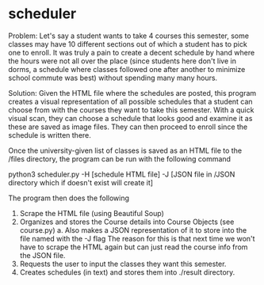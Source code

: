 # scheduler
Problem: Let's say a student wants to take 4 courses this semester, some classes may have 10 different sections out of which a student has to pick one to enroll. 
  It was truly a pain to create a decent schedule by hand where the hours were not all over the place (since students here don't live in dorms, a schedule where
  classes followed one after another to minimize school commute was best) without spending many many hours.
  
Solution: Given the HTML file where the schedules are posted, this program creates a visual representation of all possible schedules that a student can choose 
  from with the courses they want to take this semester. With a quick visual scan, they can choose a schedule that looks good and examine it as these are saved as 
  image files. They can then proceed to enroll since the schedule is written there. 





Once the university-given list of classes is saved as an HTML file to the /files directory, the program can be run with the following command

  python3 scheduler.py -H [schedule HTML file] -J [JSON file in /JSON directory which if doesn't exist will create it]

The program then does the following
1. Scrape the HTML file (using Beautiful Soup)
2. Organizes and stores the Course details into Course Objects (see course.py)
  a. Also makes a JSON representation of it to store into the file named with the -J flag
     The reason for this is that next time we won't have to scrape the HTML again but can just read the course info from the JSON file. 
3. Requests the user to input the classes they want this semester. 
4. Creates schedules (in text) and stores them into ./result directory. 
